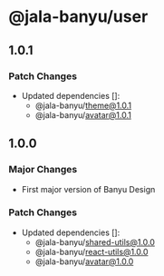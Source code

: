 # @jala-banyu/user

## 1.0.1

### Patch Changes

- Updated dependencies []:
  - @jala-banyu/theme@1.0.1
  - @jala-banyu/avatar@1.0.1

## 1.0.0

### Major Changes

- First major version of Banyu Design

### Patch Changes

- Updated dependencies []:
  - @jala-banyu/shared-utils@1.0.0
  - @jala-banyu/react-utils@1.0.0
  - @jala-banyu/avatar@1.0.0
